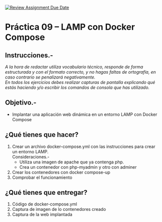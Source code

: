 [![Review Assignment Due Date](https://classroom.github.com/assets/deadline-readme-button-24ddc0f5d75046c5622901739e7c5dd533143b0c8e959d652212380cedb1ea36.svg)](https://classroom.github.com/a/bnYg3DK8)
# Práctica 09 – LAMP con Docker Compose

## Instrucciones.- 
*A la hora de redactar utiliza vocabulario técnico, responde de forma estructurada y con el formato correcto, y no hagas faltas de ortografía, en caso contrario se penalizará negativamente.*  
*En todos los ejercicios debes realizar capturas de pantalla explicando qué estás haciendo y/o escribir los comandos de consola que has utilizado.*

## Objetivo.- 
- Implantar una aplicación web dinámica en un entorno LAMP con Docker Compose

## ¿Qué tienes que hacer?
1. Crear un archivo docker-compose.yml con las instrucciones para crear un entorno LAMP.  
    Consideraciones.-  
    -	Utiliza una imagen de apache que ya contenga php.  
    -	Crea un contenedor con php-myadmin y otro con adminer
2. Crear los contenedores con docker compose-up
3. Comprobar el funcionamiento

## ¿Qué tienes que entregar?
1. Código de docker-compose.yml
2. Captura de imagen de lo contenedores creado
3. Captura de la web implantada
